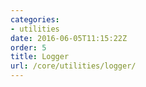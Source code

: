 ```yaml
---
categories:
- utilities
date: 2016-06-05T11:15:22Z
order: 5
title: Logger
url: /core/utilities/logger/
---
```


